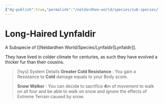 ```yaml
---
{"dg-publish":true,"permalink":"/neldardhen-world/species/sub-species/long-haired-lynfaldir/"}
---
```


# Long-Haired Lynfaldir
A Subspecie of [[Neldardhen World/Species/Lynfaldir\|Lynfaldir]].

They have lived in colder climate for centuries, as such they have evolved a thicker fur than their cousins.

> [!sys] System Details
> **Greater Cold Resistance** : You gain a Resistance to **Cold** damage equals to your Body score. 
>
> **Snow Walker** : You can decide to sacrifice **4**m of movement to walk on all four and be able to walk on snow and ignore the effects of Extreme Terrain caused by snow.